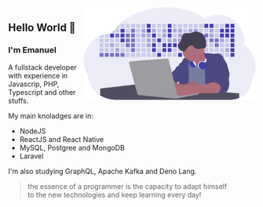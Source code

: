 <img src="https://github.com/Leao-E/Leao-E/blob/master/undraw_developer_activity_bv83.svg" width="350" align="right" />

## Hello World :space_invader:	

### I'm Emanuel

A fullstack developer with experience in Javascrip, PHP, Typescript and other stuffs. 

My main knoladges are in:
  * NodeJS
  * ReactJS and React Native
  * MySQL, Postgree and MongoDB
  * Laravel
  
I'm also studying GraphQL, Apache Kafka and Deno Lang.
  

> the essence of a programmer is the capacity to adapt himself <br/>
> to the new technologies and keep learning every day!
<!--
**Leao-E/Leao-E** is a ✨ _special_ ✨ repository because its `README.md` (this file) appears on your GitHub profile.

Here are some ideas to get you started:

- 🔭 I’m currently working on ...
- 🌱 I’m currently learning ...
- 👯 I’m looking to collaborate on ...
- 🤔 I’m looking for help with ...
- 💬 Ask me about ...
- 📫 How to reach me: ...
- 😄 Pronouns: ...
- ⚡ Fun fact: ...
-->
#
